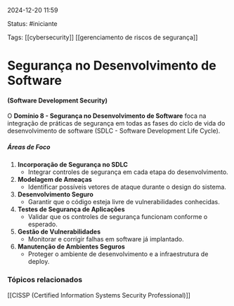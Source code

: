 
2024-12-20 11:59

Status: #iniciante 

Tags: [[cybersecurity]] [[gerenciamento de riscos de segurança]]


# Segurança no Desenvolvimento de Software
#### (Software Development Security)

O **Domínio 8 - Segurança no Desenvolvimento de Software** foca na integração de práticas de segurança em todas as fases do ciclo de vida do desenvolvimento de software (SDLC - Software Development Life Cycle).

##### **Áreas de Foco**

1. **Incorporação de Segurança no SDLC**
    - Integrar controles de segurança em cada etapa do desenvolvimento.
2. **Modelagem de Ameaças**
    - Identificar possíveis vetores de ataque durante o design do sistema.
3. **Desenvolvimento Seguro**
    - Garantir que o código esteja livre de vulnerabilidades conhecidas.
4. **Testes de Segurança de Aplicações**
    - Validar que os controles de segurança funcionam conforme o esperado.
5. **Gestão de Vulnerabilidades**
    - Monitorar e corrigir falhas em software já implantado.
6. **Manutenção de Ambientes Seguros**
    - Proteger o ambiente de desenvolvimento e a infraestrutura de deploy.

### Tópicos relacionados

[[CISSP (Certified Information Systems Security Professional)]]